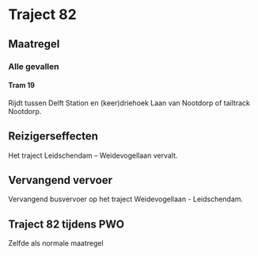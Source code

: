 # Traject 82
## Maatregel
### Alle gevallen

#### Tram 19
Rijdt tussen Delft Station en (keer)driehoek Laan van Nootdorp of tailtrack Nootdorp.

## Reizigerseffecten
Het traject Leidschendam – Weidevogellaan vervalt.

## Vervangend vervoer
Vervangend busvervoer op het traject Weidevogellaan -  Leidschendam.

## Traject 82 tijdens PWO
Zelfde als normale maatregel
